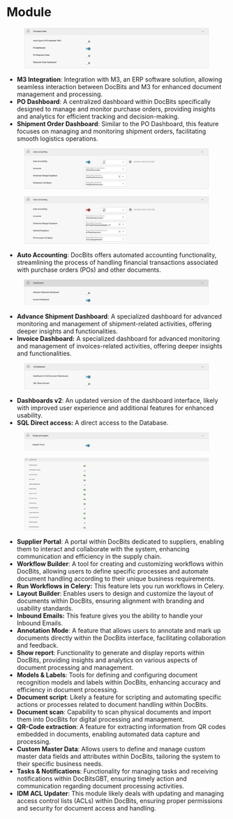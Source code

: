 # Module

<figure><img src="../../../../.gitbook/assets/image (228).png" alt=""><figcaption></figcaption></figure>

* **M3 Integration**: Integration with M3, an ERP software solution, allowing seamless interaction between DocBits and M3 for enhanced document management and processing.
* **PO Dashboard**: A centralized dashboard within DocBits specifically designed to manage and monitor purchase orders, providing insights and analytics for efficient tracking and decision-making.
* **Shipment Order Dashboard**: Similar to the PO Dashboard, this feature focuses on managing and monitoring shipment orders, facilitating smooth logistics operations.

<figure><img src="../../../../.gitbook/assets/image (229).png" alt=""><figcaption></figcaption></figure>

<figure><img src="../../../../.gitbook/assets/image (230).png" alt=""><figcaption></figcaption></figure>

* **Auto Accounting**: DocBits offers automated accounting functionality, streamlining the process of handling financial transactions associated with purchase orders (POs) and other documents.

<figure><img src="../../../../.gitbook/assets/image (231).png" alt=""><figcaption></figcaption></figure>

* **Advance Shipment Dashboard**: A specialized dashboard for advanced monitoring and management of shipment-related activities, offering deeper insights and functionalities.
* **Invoice Dashboard:** A specialized dashboard for advanced monitoring and management of invoices-related activities, offering deeper insights and functionalities.

<figure><img src="../../../../.gitbook/assets/image (232).png" alt=""><figcaption></figcaption></figure>

* **Dashboards v2**: An updated version of the dashboard interface, likely with improved user experience and additional features for enhanced usability.
* **SQL Direct access:** A direct access to the Database.

<figure><img src="../../../../.gitbook/assets/Bildschirmfoto 2024-05-04 um 15.58.02.png" alt=""><figcaption></figcaption></figure>

<figure><img src="../../../../.gitbook/assets/image.png" alt=""><figcaption></figcaption></figure>

* **Supplier Portal**: A portal within DocBits dedicated to suppliers, enabling them to interact and collaborate with the system, enhancing communication and efficiency in the supply chain.
* **Workflow Builder**: A tool for creating and customizing workflows within DocBits, allowing users to define specific processes and automate document handling according to their unique business requirements.
* **Run Workflows in Celery:** This feature lets you run workflows in Celery.
* **Layout Builder**: Enables users to design and customize the layout of documents within DocBits, ensuring alignment with branding and usability standards.
* **Inbound Emails:** This feature gives you the ability to handle your Inbound Emails.
* **Annotation Mode**: A feature that allows users to annotate and mark up documents directly within the DocBits interface, facilitating collaboration and feedback.
* **Show report**: Functionality to generate and display reports within DocBits, providing insights and analytics on various aspects of document processing and management.
* **Models & Labels**: Tools for defining and configuring document recognition models and labels within DocBits, enhancing accuracy and efficiency in document processing.
* **Document script**: Likely a feature for scripting and automating specific actions or processes related to document handling within DocBits.
* **Document scan**: Capability to scan physical documents and import them into DocBits for digital processing and management.
* **QR-Code extraction**: A feature for extracting information from QR codes embedded in documents, enabling automated data capture and processing.
* **Custom Master Data**: Allows users to define and manage custom master data fields and attributes within DocBits, tailoring the system to their specific business needs.
* **Tasks & Notifications**: Functionality for managing tasks and receiving notifications within DocBitsGBT, ensuring timely action and communication regarding document processing activities.
* **IDM ACL Updater**: This module likely deals with updating and managing access control lists (ACLs) within DocBits, ensuring proper permissions and security for document access and handling.
